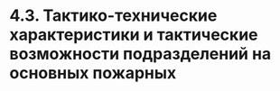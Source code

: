 # 4.3. Тактико-технические характеристики и тактические возможности подразделений на основных пожарных

